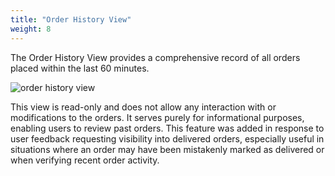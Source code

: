 ```yaml
---
title: "Order History View"
weight: 8
---
```


The Order History View provides a comprehensive record of all orders placed within the last 60 minutes.

![order history view](/images/ordsys/views/order-history.png)

This view is read-only and does not allow any interaction with or modifications to the orders. It serves purely for informational purposes, enabling users to review past orders. This feature was added in response to user feedback requesting visibility into delivered orders, especially useful in situations where an order may have been mistakenly marked as delivered or when verifying recent order activity.
